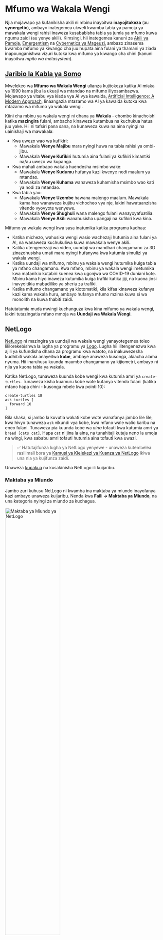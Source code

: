 <!--
CO_OP_TRANSLATOR_METADATA:
{
  "original_hash": "1ddf651d7681b4449f9d09ea3b17911e",
  "translation_date": "2025-08-25T20:58:00+00:00",
  "source_file": "lessons/6-Other/23-MultiagentSystems/README.md",
  "language_code": "sw"
}
-->
# Mfumo wa Wakala Wengi

Njia mojawapo ya kufanikisha akili ni mbinu inayoitwa **inayojitokeza** (au **synergetic**), ambayo inategemea ukweli kwamba tabia ya pamoja ya mawakala wengi rahisi inaweza kusababisha tabia ya jumla ya mfumo kuwa ngumu zaidi (au yenye akili). Kimsingi, hii inategemea kanuni za [Akili ya Pamoja](https://en.wikipedia.org/wiki/Collective_intelligence), [Emergentism](https://en.wikipedia.org/wiki/Global_brain) na [Cybernetics ya Mageuzi](https://en.wikipedia.org/wiki/Global_brain), ambazo zinasema kwamba mifumo ya kiwango cha juu hupata aina fulani ya thamani ya ziada inapounganishwa vizuri kutoka kwa mifumo ya kiwango cha chini (kanuni inayoitwa *mpito wa metasystem*).

## [Jaribio la Kabla ya Somo](https://ff-quizzes.netlify.app/en/ai/quiz/45)

Mwelekeo wa **Mfumo wa Wakala Wengi** ulianza kujitokeza katika AI miaka ya 1990 kama jibu la ukuaji wa mtandao na mifumo iliyosambazwa. Mojawapo ya vitabu vya kiada vya AI vya kawaida, [Artificial Intelligence: A Modern Approach](https://en.wikipedia.org/wiki/Artificial_Intelligence:_A_Modern_Approach), linaangazia mtazamo wa AI ya kawaida kutoka kwa mtazamo wa mifumo ya wakala wengi.

Kiini cha mbinu ya wakala wengi ni dhana ya **Wakala** - chombo kinachoishi katika **mazingira** fulani, ambacho kinaweza kutambua na kuchukua hatua juu yake. Hii ni tafsiri pana sana, na kunaweza kuwa na aina nyingi na uainishaji wa mawakala:

* Kwa uwezo wao wa kufikiri:
   - Mawakala **Wenye Majibu** mara nyingi huwa na tabia rahisi ya ombi-jibu.
   - Mawakala **Wenye Kufikiri** hutumia aina fulani ya kufikiri kimantiki na/au uwezo wa kupanga.
* Kwa mahali ambapo wakala huendesha msimbo wake:
   - Mawakala **Wenye Kudumu** hufanya kazi kwenye nodi maalum ya mtandao.
   - Mawakala **Wenye Kuhama** wanaweza kuhamisha msimbo wao kati ya nodi za mtandao.
* Kwa tabia yao:
   - Mawakala **Wenye Uzembe** hawana malengo maalum. Mawakala kama hao wanaweza kujibu vichocheo vya nje, lakini hawataanzisha vitendo vyovyote wenyewe.
   - Mawakala **Wenye Shughuli** wana malengo fulani wanayoyafuatilia.
   - Mawakala **Wenye Akili** wanahusisha upangaji na kufikiri kwa kina.

Mifumo ya wakala wengi kwa sasa inatumika katika programu kadhaa:

* Katika michezo, wahusika wengi wasio wachezaji hutumia aina fulani ya AI, na wanaweza kuchukuliwa kuwa mawakala wenye akili.
* Katika utengenezaji wa video, uundaji wa mandhari changamano za 3D zinazohusisha umati mara nyingi hufanywa kwa kutumia simulizi ya wakala wengi.
* Katika uundaji wa mifumo, mbinu ya wakala wengi hutumika kuiga tabia ya mfano changamano. Kwa mfano, mbinu ya wakala wengi imetumika kwa mafanikio kutabiri kuenea kwa ugonjwa wa COVID-19 duniani kote. Mbinu kama hiyo inaweza kutumika kuiga trafiki katika jiji, na kuona jinsi inavyoitikia mabadiliko ya sheria za trafiki.
* Katika mifumo changamano ya kiotomatiki, kila kifaa kinaweza kufanya kazi kama wakala huru, ambayo hufanya mfumo mzima kuwa si wa monolith na kuwa thabiti zaidi.

Hatutatumia muda mwingi kuchunguza kwa kina mifumo ya wakala wengi, lakini tutazingatia mfano mmoja wa **Uundaji wa Wakala Wengi**.

## NetLogo

[NetLogo](https://ccl.northwestern.edu/netlogo/) ni mazingira ya uundaji wa wakala wengi yanayotegemea toleo lililorekebishwa la lugha ya programu ya [Logo](https://en.wikipedia.org/wiki/Logo_(programming_language)). Lugha hii ilitengenezwa kwa ajili ya kufundisha dhana za programu kwa watoto, na inakuwezesha kudhibiti wakala anayeitwa **kobe**, ambaye anaweza kusonga, akiacha alama nyuma. Hii inaruhusu kuunda maumbo changamano ya kijiometri, ambayo ni njia ya kuona tabia ya wakala.

Katika NetLogo, tunaweza kuunda kobe wengi kwa kutumia amri ya `create-turtles`. Tunaweza kisha kuamuru kobe wote kufanya vitendo fulani (katika mfano hapa chini - kusonga mbele kwa pointi 10):

```
create-turtles 10
ask turtles [
  forward 10
]
```

Bila shaka, si jambo la kuvutia wakati kobe wote wanafanya jambo lile lile, kwa hivyo tunaweza `ask` vikundi vya kobe, kwa mfano wale walio karibu na eneo fulani. Tunaweza pia kuunda kobe wa *aina* tofauti kwa kutumia amri ya `breed [cats cat]`. Hapa `cat` ni jina la aina, na tunahitaji kutaja neno la umoja na wingi, kwa sababu amri tofauti hutumia aina tofauti kwa uwazi.

> ✅ Hatutajifunza lugha ya NetLogo yenyewe - unaweza kutembelea rasilimali bora ya [Kamusi ya Kielekezi ya Kuanza ya NetLogo](https://ccl.northwestern.edu/netlogo/bind/) ikiwa una nia ya kujifunza zaidi.

Unaweza [kupakua](https://ccl.northwestern.edu/netlogo/download.shtml) na kusakinisha NetLogo ili kuijaribu.

### Maktaba ya Miundo

Jambo zuri kuhusu NetLogo ni kwamba ina maktaba ya miundo inayofanya kazi ambayo unaweza kuijaribu. Nenda kwa **Faili → Maktaba ya Miundo**, na una kategoria nyingi za miundo za kuchagua.

<img alt="Maktaba ya Miundo ya NetLogo" src="images/NetLogo-ModelLib.png" width="60%"/>

> Picha ya skrini ya maktaba ya miundo na Dmitry Soshnikov

Unaweza kufungua mojawapo ya miundo, kwa mfano **Biolojia → Flocking**.

### Kanuni Kuu

Baada ya kufungua mfano, unapelekwa kwenye skrini kuu ya NetLogo. Hapa kuna mfano wa mfano unaoelezea idadi ya mbwa mwitu na kondoo, ikizingatiwa rasilimali finyu (nyasi).

![Skrini Kuu ya NetLogo](../../../../../translated_images/NetLogo-Main.32653711ec1a01b3cab22ec0b148e64193d0b979b055285bef329d5e3d6958c5.sw.png)

> Picha ya skrini na Dmitry Soshnikov

Kwenye skrini hii, unaweza kuona:

* Sehemu ya **Kiolesura** ambayo ina:
  - Uwanja mkuu, ambapo mawakala wote wanaishi
  - Vidhibiti tofauti: vifungo, slaidi, n.k.
  - Grafu unazoweza kutumia kuonyesha vigezo vya simulizi
* Kichupo cha **Msimbo** ambacho kina mhariri, ambapo unaweza kuandika programu ya NetLogo

Katika hali nyingi, kiolesura kitakuwa na kifungo cha **Setup**, ambacho huanzisha hali ya simulizi, na kifungo cha **Go** kinachoanzisha utekelezaji. Hizi hushughulikiwa na vishughulikiaji vinavyolingana katika msimbo unaoonekana kama huu:

```
to go [
...
]
```

Ulimwengu wa NetLogo unajumuisha vitu vifuatavyo:

* **Mawakala** (kobe) ambao wanaweza kusonga kwenye uwanja na kufanya jambo fulani. Unawaamuru mawakala kwa kutumia sintaksia ya `ask turtles [...]`, na msimbo kwenye mabano unatekelezwa na mawakala wote katika *hali ya kobe*.
* **Sehemu** ni maeneo ya mraba ya uwanja, ambapo mawakala wanaishi. Unaweza kurejelea mawakala wote kwenye sehemu moja, au unaweza kubadilisha rangi za sehemu na mali nyingine. Unaweza pia `ask patches` kufanya jambo fulani.
* **Mwangalizi** ni wakala wa kipekee anayesimamia ulimwengu. Vishughulikiaji vyote vya vifungo hutekelezwa katika *hali ya mwangalizi*.

> ✅ Uzuri wa mazingira ya wakala wengi ni kwamba msimbo unaoendeshwa katika hali ya kobe au hali ya sehemu unatekelezwa kwa wakati mmoja na mawakala wote kwa sambamba. Kwa hivyo, kwa kuandika msimbo kidogo na kupanga tabia ya wakala mmoja, unaweza kuunda tabia changamano ya mfumo wa simulizi kwa ujumla.

### Flocking

Kama mfano wa tabia ya wakala wengi, hebu tuzingatie **[Flocking](https://en.wikipedia.org/wiki/Flocking_(behavior))**. Flocking ni muundo changamano unaofanana sana na jinsi makundi ya ndege huruka. Ukiwaangalia wakiruka unaweza kufikiria kwamba wanafuata aina fulani ya algoriti ya pamoja, au kwamba wanamiliki aina fulani ya *akili ya pamoja*. Hata hivyo, tabia hii changamano hutokea wakati kila wakala mmoja (katika kesi hii, *ndege*) anapoangalia mawakala wengine kwa umbali mfupi kutoka kwake, na kufuata sheria tatu rahisi:

* **Ulinganifu** - inajielekeza kuelekea mwelekeo wa wastani wa mawakala wa jirani.
* **Ushirikiano** - inajaribu kuelekea nafasi ya wastani ya majirani (*mvuto wa masafa marefu*).
* **Kutengana** - inapokaribia sana ndege wengine, inajaribu kujiondoa (*kushinikiza kwa masafa mafupi*).

Unaweza kuendesha mfano wa flocking na kuangalia tabia. Unaweza pia kurekebisha vigezo, kama vile *kiwango cha kutengana*, au *masafa ya kuona*, ambayo yanafafanua jinsi kila ndege anavyoweza kuona mbali. Kumbuka kwamba ukipunguza masafa ya kuona hadi 0, ndege wote wanakuwa vipofu, na flocking inakoma. Ukipunguza kutengana hadi 0, ndege wote hukusanyika katika mstari ulionyooka.

> ✅ Badilisha hadi kichupo cha **Msimbo** na uone mahali ambapo sheria tatu za flocking (ulinganifu, ushirikiano na kutengana) zinatekelezwa katika msimbo. Kumbuka jinsi tunavyorejelea tu mawakala walio katika upeo wa macho.

### Miundo Mingine ya Kuona

Kuna miundo mingine ya kuvutia ambayo unaweza kuijaribu:

* **Sanaa → Fireworks** inaonyesha jinsi fataki inaweza kuchukuliwa kuwa tabia ya pamoja ya mito ya moto ya kibinafsi.
* **Sayansi ya Jamii → Traffic Basic** na **Sayansi ya Jamii → Traffic Grid** zinaonyesha mfano wa trafiki ya jiji katika Gridi ya 1D na 2D yenye au bila taa za trafiki. Kila gari katika simulizi hufuata sheria zifuatazo:
   - Ikiwa nafasi mbele yake iko wazi - ongeza kasi (hadi kasi fulani ya juu).
   - Ikiwa linaona kikwazo mbele - punguza kasi (na unaweza kurekebisha jinsi dereva anavyoweza kuona mbali).
* **Sayansi ya Jamii → Party** inaonyesha jinsi watu wanavyokusanyika pamoja wakati wa sherehe ya vinywaji. Unaweza kupata mchanganyiko wa vigezo vinavyopelekea ongezeko la haraka la furaha ya kikundi.

Kama unavyoona kutoka kwa mifano hii, simulizi za wakala wengi zinaweza kuwa njia muhimu ya kuelewa tabia ya mfumo changamano unaojumuisha watu binafsi wanaofuata mantiki sawa au inayofanana. Pia inaweza kutumika kudhibiti mawakala wa kawaida, kama [NPCs](https://en.wikipedia.org/wiki/NPC) katika michezo ya kompyuta, au mawakala katika ulimwengu wa 3D uliotengenezwa.

## Mawakala Wenye Kufikiri

Mawakala waliotajwa hapo juu ni rahisi sana, wakijibu mabadiliko katika mazingira kwa kutumia aina fulani ya algoriti. Kwa hivyo wao ni **mawakala wenye majibu**. Hata hivyo, wakati mwingine mawakala wanaweza kufikiri na kupanga vitendo vyao, ambapo wanaitwa **wenye kufikiri**.

Mfano wa kawaida ungekuwa wakala wa kibinafsi anayepokea maagizo kutoka kwa binadamu ya kuweka nafasi ya ziara ya likizo. Fikiria kwamba kuna mawakala wengi wanaoishi kwenye mtandao, ambao wanaweza kumsaidia. Inapaswa kisha kuwasiliana na mawakala wengine kuona ni safari gani zinapatikana, bei za hoteli kwa tarehe tofauti, na kujaribu kujadiliana bei bora. Mpango wa likizo unapokamilika na kuthibitishwa na mmiliki, inaweza kuendelea na uhifadhi.

Ili kufanya hivyo, mawakala wanahitaji **kuwasiliana**. Kwa mawasiliano yenye mafanikio wanahitaji:

* Baadhi ya **lugha za kawaida za kubadilishana maarifa**, kama [Knowledge Interchange Format](https://en.wikipedia.org/wiki/Knowledge_Interchange_Format) (KIF) na [Knowledge Query and Manipulation Language](https://en.wikipedia.org/wiki/Knowledge_Query_and_Manipulation_Language) (KQML). Lugha hizi zimetengenezwa kulingana na [nadharia ya Matendo ya Hotuba](https://en.wikipedia.org/wiki/Speech_act).
* Lugha hizo zinapaswa pia kujumuisha baadhi ya **taratibu za mazungumzo**, kulingana na aina tofauti za **mnada**.
* **Ontolojia ya kawaida** ya kutumia, ili waweze kurejelea dhana zile zile wakijua maana yake.
* Njia ya **kugundua** kile mawakala tofauti wanaweza kufanya, pia kulingana na aina fulani ya ontolojia.

Mawakala wenye kufikiri ni changamano zaidi kuliko wenye majibu, kwa sababu hawajibu tu mabadiliko katika mazingira, wanapaswa pia kuwa na uwezo wa *kuanzisha* vitendo. Mojawapo ya usanifu uliopendekezwa kwa mawakala wenye kufikiri ni wakala wa Imani-Tamaa-Nia (BDI):

* **Imani** huunda seti ya maarifa kuhusu mazingira ya wakala. Inaweza kuwa na muundo kama msingi wa maarifa au seti ya sheria ambazo wakala anaweza kutumia kwa hali maalum katika mazingira.
* **Tamaa** hufafanua kile wakala anataka kufanya, yaani malengo yake. Kwa mfano, lengo la wakala msaidizi wa kibinafsi hapo juu ni kuweka nafasi ya ziara, na lengo la wakala wa hoteli ni kuongeza faida.
* **Nia** ni vitendo maalum ambavyo wakala anapanga kufanikisha malengo yake. Vitendo mara nyingi hubadilisha mazingira na kusababisha mawasiliano na mawakala wengine.

Kuna majukwaa kadhaa yanayopatikana kwa ajili ya kujenga mifumo ya wakala wengi, kama [JADE](https://jade.tilab.com/). [Karatasi hii](https://arxiv.org/ftp/arxiv/papers/2007/2007.08961.pdf) ina mapitio ya majukwaa ya wakala wengi, pamoja na historia fupi ya mifumo ya wakala wengi na hali zake tofauti za matumizi.

## Hitimisho

Mifumo ya Wakala Wengi inaweza kuchukua aina tofauti sana na kutumika katika programu nyingi tofauti. 
Yote huwa na mwelekeo wa tabia rahisi ya wakala mmoja, na kufanikisha tabia changamano ya mfumo mzima kutokana na **athari ya synergetic**.

## 🚀 Changamoto

Chukua somo hili katika ulimwengu halisi na jaribu kufikiria mfumo wa wakala wengi ambao unaweza kutatua tatizo. Kwa mfano, mfumo wa wakala wengi ungehitaji kufanya nini ili kuboresha njia ya basi la shule? Unaweza kufanya kazi vipi katika mkate?

## [Jaribio la Baada ya Somo](https://ff-quizzes.netlify.app/en/ai/quiz/46)

## Mapitio na Kujifunza Binafsi

Pitia matumizi ya aina hii ya mfumo katika sekta. Chagua uwanja kama utengenezaji au sekta ya michezo ya video na gundua jinsi mifumo ya wakala wengi inaweza kutumika kutatua matatizo ya kipekee.

## [Kazi ya NetLogo](assignment.md)

**Kanusho**:  
Hati hii imetafsiriwa kwa kutumia huduma ya kutafsiri ya AI [Co-op Translator](https://github.com/Azure/co-op-translator). Ingawa tunajitahidi kwa usahihi, tafadhali fahamu kuwa tafsiri za kiotomatiki zinaweza kuwa na makosa au kutokuwa sahihi. Hati ya asili katika lugha yake ya awali inapaswa kuzingatiwa kama chanzo cha mamlaka. Kwa taarifa muhimu, tafsiri ya kitaalamu ya binadamu inapendekezwa. Hatutawajibika kwa kutoelewana au tafsiri zisizo sahihi zinazotokana na matumizi ya tafsiri hii.